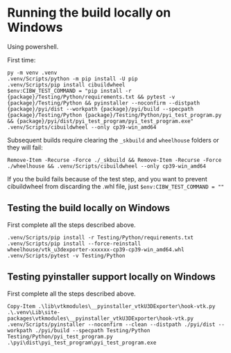 # Running the build locally on Windows

Using powershell.

First time:

```pwsh
py -m venv .venv
.venv/Scripts/python -m pip install -U pip
.venv/Scripts/pip install cibuildwheel
$env:CIBW_TEST_COMMAND = "pip install -r {package}/Testing/Python/requirements.txt && pytest -v {package}/Testing/Python && pyinstaller --noconfirm --distpath {package}/pyi/dist --workpath {package}/pyi/build --specpath {package}/Testing/Python {package}/Testing/Python/pyi_test_program.py && {package}/pyi/dist/pyi_test_program/pyi_test_program.exe"
.venv/Scripts/cibuildwheel --only cp39-win_amd64
```

Subsequent builds require clearing the `_skbuild` and `wheelhouse` folders or they will fail:

```pwsh
Remove-Item -Recurse -Force ./_skbuild && Remove-Item -Recurse -Force ./wheelhouse && .venv/Scripts/cibuildwheel --only cp39-win_amd64
```

If you the build fails because of the test step, and you want to prevent cibuildwheel from discarding the .whl file, just `$env:CIBW_TEST_COMMAND = ""`

## Testing the build locally on Windows

First complete all the steps described above.

```pwsh
.venv/Scripts/pip install -r Testing/Python/requirements.txt
.venv/Scripts/pip install --force-reinstall wheelhouse/vtk_u3dexporter-xxxxxx-cp39-cp39-win_amd64.whl
.venv/Scripts/pytest -v Testing/Python
```

## Testing pyinstaller support locally on Windows

First complete all the steps described above.

```pwsh
Copy-Item .\lib\vtkmodules\__pyinstaller_vtkU3DExporter\hook-vtk.py .\.venv\Lib\site-packages\vtkmodules\__pyinstaller_vtkU3DExporter\hook-vtk.py
.venv/Scripts/pyinstaller --noconfirm --clean --distpath ./pyi/dist --workpath ./pyi/build --specpath Testing/Python Testing/Python/pyi_test_program.py
.\pyi\dist\pyi_test_program\pyi_test_program.exe
```
